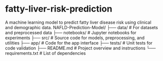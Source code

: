 # fatty-liver-risk-prediction
A machine learning model to predict fatty liver disease risk using clinical and demographic data.
NAFLD-Prediction-Model/
├── data/           # For datasets and preprocessed data
├── notebooks/      # Jupyter notebooks for experiments
├── src/            # Source code for models, preprocessing, and utilities
├── app/            # Code for the app interface
├── tests/          # Unit tests for code validation
├── README.md       # Project overview and instructions
└── requirements.txt # List of dependencies
